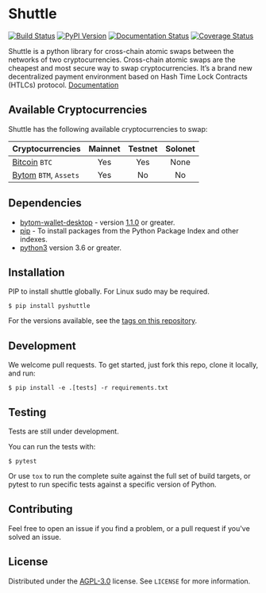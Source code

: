 # Shuttle

[![Build Status](https://travis-ci.org/meherett/shuttle.svg?branch=development)](https://travis-ci.org/meherett/shuttle?branch=development)
[![PyPI Version](https://img.shields.io/pypi/v/pyshuttle.svg?color=blue)](https://pypi.org/project/pyshuttle)
[![Documentation Status](https://readthedocs.org/projects/shuttle/badge/?version=development)](https://shuttle.readthedocs.io/en/latest/?badge=development)
[![Coverage Status](https://coveralls.io/repos/github/meherett/shuttle/badge.svg?branch=development)](https://coveralls.io/github/meherett/shuttle?branch=development)

Shuttle is a python library for cross-chain atomic swaps between the networks of two cryptocurrencies. Cross-chain atomic swaps are the cheapest and most secure way to swap cryptocurrencies. It’s a brand new decentralized payment environment based on Hash Time Lock Contracts (HTLCs) protocol. [Documentation](https://shuttle.readthedocs.io/en/development)

## Available Cryptocurrencies

Shuttle has the following available cryptocurrencies to swap:

| Cryptocurrencies                                        | Mainnet | Testnet | Solonet | 
| ------------------------------------------------------- | :-----: | :-----: | :-----: |
| [Bitcoin](https://github.com/bitcoin/bitcoin) `BTC`     | Yes     | Yes     | None    |
| [Bytom](https://github.com/bytom/bytom) `BTM`, `Assets` | Yes     | No      | No      |

## Dependencies

* [bytom-wallet-desktop](https://bytom.io/en/wallet/) - version [1.1.0](https://github.com/Bytom/bytom/releases/tag/v1.1.0) or greater.
* [pip](https://pypi.org/project/pip/) - To install packages from the Python Package Index and other indexes.
* [python3](https://www.python.org/downloads/release/python-368/) version 3.6 or greater.

## Installation

PIP to install shuttle globally. For Linux sudo may be required.

```
$ pip install pyshuttle
```

For the versions available, see the [tags on this repository](https://github.com/meherett/shuttle/tags).

## Development

We welcome pull requests. To get started, just fork this repo, clone it locally, and run:

```
$ pip install -e .[tests] -r requirements.txt
```

## Testing

Tests are still under development.

You can run the tests with:

```
$ pytest
```

Or use `tox` to run the complete suite against the full set of build targets, or pytest to run specific 
tests against a specific version of Python.

## Contributing

Feel free to open an issue if you find a problem, or a pull request if you've solved an issue.

## License

Distributed under the [AGPL-3.0](https://github.com/meherett/shuttle/blob/master/LICENSE) license. See ``LICENSE`` for more information.

